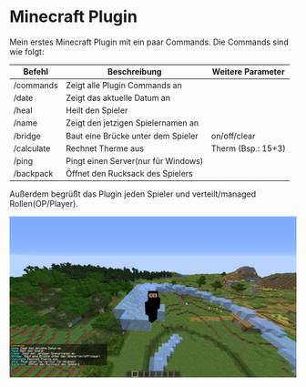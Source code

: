 # Minecraft Plugin

Mein erstes Minecraft Plugin mit ein paar Commands. Die Commands sind wie folgt:

| Befehl     | Beschreibung                        | Weitere Parameter  |
|------------|-------------------------------------|--------------------|
| /commands  | Zeigt alle Plugin Commands an       |                    |
| /date      | Zeigt das aktuelle Datum an         |                    |
| /heal      | Heilt den Spieler                   |                    |
| /name      | Zeigt den jetzigen Spielernamen an  |                    |
| /bridge    | Baut eine Brücke unter dem Spieler  | on/off/clear       |
| /calculate | Rechnet Therme aus                  | Therm (Bsp.: 15+3) |
| /ping      | Pingt einen Server(nur für Windows) |                    |
| /backpack  | Öffnet den Rucksack des Spielers    |                    |

Außerdem begrüßt das Plugin jeden Spieler und verteilt/managed Rollen(OP/Player).

![](images/Minecraft_Plugin.png)
